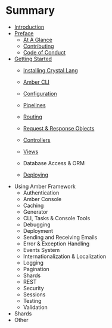# Summary

* [Introduction](README.md)
* [Preface](preface.md)
  * [At A Glance](preface/at-a-glance.md)
  * [Contributing](preface/contributing.md)
  * [Code of Conduct](preface/code-of-conduct.md)
* [Getting Started](getting-started.md)
  * [Installing Crystal Lang](https://crystal-lang.org/docs/installation/)

  * [Amber CLI](getting-started/installation/heroku.md)
  * [Configuration](getting-started/configuration.md)
  * [Pipelines](getting-started/pipelines.md)
  * [Routing](getting-started/routing.md)
  * [Request & Response Objects](getting-started/request-and-response-objects.md)
  * [Controllers](getting-started/controllers.md)
  * [Views](getting-started/views.md)
  * Database Access & ORM
  * [Deploying](https://www.gitbook.com/book/amber-crystal/amber/edit#)
* Using Amber Framework
  * Authentication
  * Amber Console
  * Caching
  * Generator
  * CLI, Tasks & Console Tools
  * Debugging
  * Deployment
  * Sending and Receiving Emails
  * Error & Exception Handling
  * Events System
  * Internationalization & Localization
  * Logging
  * Pagination
  * Shards
  * REST
  * Security
  * Sessions
  * Testing
  * Validation
* Shards
* Other



